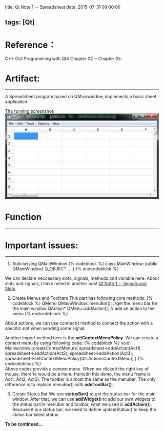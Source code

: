 title: Qt Note 1 -- Spreadsheet
date: 2015-07-31 09:00:00

tags: [Qt]
---

# Reference：

C++ GUI Programming with Qt4 Chapter 02 ~ Chapter 05.

# Artifact:
---
A Spreadsheet program based on QMainwindow, implements a basic sheet application.
<!-- more -->
The running screenshot:
![SpreadSheet](/img/SpreadSheet.jpg)

# Function
---

# Important issues:
---
1. Subclassing QMainWindow
{% codeblock %}	
	class MainWindow: public QMainWindow{
		Q_OBJECT
		...
	}
{% endcodeblock %}	

We can declare neccessary slots, signals, methods and variable here. About slots and signals, I have noted in another post [Qt Note 1 -- Signals and Slots](http://sulxxy.github.io/2015/07/31/Qt_Slot_and_Signal/).

2. Create Menus and Toolbars
This part has following core methods: 
{% codeblock %}	
	QMenu QMainWindow::menuBar(); //get the menu bar for the main window
	QAction* QMenu::addAction(); // add an action to the menu
{% endcodeblock %}	

About actions, we can use connect() method to connect the action with a specific slot when sending some signal.

Another import method here is the **setContextMenuPolicy**. We can create a context menu by using following code:
{% codeblock %}	
	void Mainwindow::createContextMenu(){
		spreadsheet->addAction(Act1);
		spreadsheet->addAction(Act2);
		spreadsheet->addAction(Act3);
		spreadsheet->setContextMenuPolicy(Qt::ActionsContextMenu);
	}
{% endcodeblock %}	
Above codes provide a context menu. When we clicked the right key of mouse, there're would be a menu frame(in this demo, the menu frame is Act1, Act2, Act3).
The toolbar is almost the same as the menubar. The only difference is to replace menuBar() with **addToolBar()**. 

3. Create Status Bar
We use **statusBar()** to get the status bar for the main window. After that, we can use **addWidget()** to add our own widgets to the status bar(In menubar and toolbar, what we used is **addAction()**). Because it is a status bar, we need to define updateStatus() to keep the status bar latest status.

**To be continued...**

